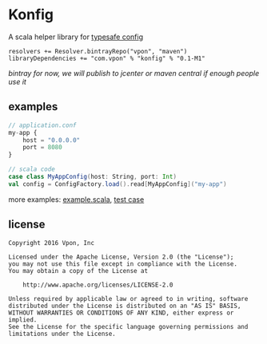 # Konfig

A scala helper library for [typesafe config](https://github.com/typesafehub/config)

```
resolvers += Resolver.bintrayRepo("vpon", "maven")
libraryDependencies += "com.vpon" % "konfig" % "0.1-M1"
```

_bintray for now, we will publish to jcenter or maven central if enough people use it_

## examples

```javascript
// application.conf
my-app {
    host = "0.0.0.0"
    port = 8080
}
```

```scala
// scala code
case class MyAppConfig(host: String, port: Int)
val config = ConfigFactory.load().read[MyAppConfig]("my-app")
```

more examples: [example.scala](https://github.com/vpon/konfig/blob/master/src/test/scala/com/example/example.scala), [test case](https://github.com/vpon/konfig/blob/master/src/test/scala/com/vpon/konfig/konfig.scala)


## license

```
Copyright 2016 Vpon, Inc

Licensed under the Apache License, Version 2.0 (the "License");
you may not use this file except in compliance with the License.
You may obtain a copy of the License at

    http://www.apache.org/licenses/LICENSE-2.0

Unless required by applicable law or agreed to in writing, software
distributed under the License is distributed on an "AS IS" BASIS,
WITHOUT WARRANTIES OR CONDITIONS OF ANY KIND, either express or implied.
See the License for the specific language governing permissions and
limitations under the License.
```
